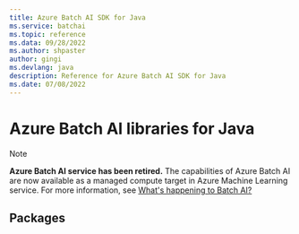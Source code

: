 ```yaml
---
title: Azure Batch AI SDK for Java
ms.service: batchai
ms.topic: reference
ms.data: 09/28/2022
ms.author: shpaster
author: gingi
ms.devlang: java
description: Reference for Azure Batch AI SDK for Java
ms.date: 07/08/2022
---
```

# Azure Batch AI libraries for Java

>[!Note]
>**Azure Batch AI service has been retired.** The capabilities of Azure Batch AI are now available as a managed compute target in Azure Machine Learning service. For more information, see [What's happening to Batch AI?](https://aka.ms/batchai-retirement)

## Packages